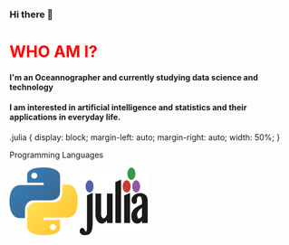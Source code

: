 ### Hi there 👋

<h1 style="color:red"> WHO AM I? </h1>
<h4> I'm an Oceannographer and currently studying data science and technology</h4>
<h4> I am interested in artificial intelligence and statistics and their applications
in everyday life.</h4>

.julia {
  display: block;
  margin-left: auto;
  margin-right: auto;
  width: 50%;
}
<p style="font-size:20">Programming Languages</p>
<img class="python" src="python.png" alt="Python" style="width:120px; height:120px"></img>
<img class="julia" src="julia.png" alt="" style="width:120px; height:120px"></img>

